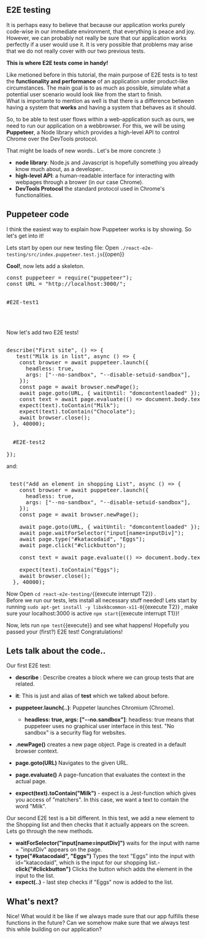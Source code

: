 ## E2E testing

It is perhaps easy to believe that because our application works purely code-wise in our immediate environment, that everything is peace and joy. However, we can probably not really be sure that our application works perfectly if a user would use it.
It is very possible that problems may arise that we do not really cover with our two previous tests.

**This is where E2E tests come in handy!**

Like metioned before in this tutorial, the main purpose of E2E tests is to test the **functionality and performance** of an application under product-like circumstances. The main goal is to as much as possible, simulate what a potential user scenario would look like from the start to finish.  
What is importante to mention as well is that there is a difference between having a system that **works** and having a system that behaves as it should.

So, to be able to test user flows within a web-application such as ours, we need to run our application on a webbrowser. For this, we will be using **Puppeteer**, a Node library which provides a high-level API to control Chrome over the DevTools protocol.

That might be loads of new words.. Let's be more concrete :)

- **node library**: Node.js and Javascript is hopefully something you already know much about, as a developer..
- **high-level API**: a human-readable interface for interacting with webpages through a brower (in our case Chrome).
- **DevTools Protocol** the standard protocol used in Chrome's functionalities.

## Puppeteer code

I think the easiest way to explain how Puppeteer works is by showing. So let's get into it!

Lets start by open our new testing file: Open `./react-e2e-testing/src/index.puppeteer.test.js`{{open}}

**Cool!**, now lets add a skeleton.

<pre class="file" data-filename="/root/react-e2e-testing/src/index.puppeteer.test.js" data-target="replace">
const puppeteer = require("puppeteer");
const URL = "http://localhost:3000/";


#E2E-test1



</pre>

Now let's add two E2E tests!

<pre class="file" data-filename="/root/react-e2e-testing/src/index.puppeteer.test.js" data-target="insert"  data-marker="#E2E-test1">

describe("First site", () => {
   test("Milk is in list", async () => {
    const browser = await puppeteer.launch({
      headless: true,
      args: ["--no-sandbox", "--disable-setuid-sandbox"],
    });
    const page = await browser.newPage();
    await page.goto(URL, { waitUntil: "domcontentloaded" });
    const text = await page.evaluate(() => document.body.textContent);
    expect(text).toContain("Milk");
    expect(text).toContain("Chocolate");
    await browser.close();
  }, 40000);


  #E2E-test2

});
</pre>

and:

<pre class="file" data-filename="/root/react-e2e-testing/src/index.puppeteer.test.js" data-target="insert"  data-marker="#E2E-test2">

 test("Add an element in shopping List", async () => {
    const browser = await puppeteer.launch({
      headless: true,
      args: ["--no-sandbox", "--disable-setuid-sandbox"],
    });
    const page = await browser.newPage();

    await page.goto(URL, { waitUntil: "domcontentloaded" });
    await page.waitForSelector("input[name=inputDiv]");
    await page.type("#katacodaid", "Eggs");
    await page.click("#clickbutton");

    const text = await page.evaluate(() => document.body.textContent);

    expect(text).toContain("Eggs");
    await browser.close();
  }, 40000);
</pre>

Now Open `cd react-e2e-testing/`{{execute interrupt T2}} .  
Before we run our tests, lets install all necessary stuff needed!
Lets start by running `sudo apt-get install -y libxkbcommon-x11-0`{{execute T2}} , make sure your localhost:3000 is active `npm start`{{execute interrupt T1}}!

Now, lets run `npm test`{{execute}} and see what happens!
Hopefully you passed your (first?) E2E test! Congratulations!

## Lets talk about the code..

Our first E2E test:

- **describe** : Describe creates a block where we can group tests that are related.
- **it**: This is just and alias of **test** which we talked about before.
- **puppeteer.launch(..)**: Puppeter launches Chromium (Chrome).

  - **headless: true, args: ["--no.sandbox"]**: headless: true means that puppeteer uses no graphical user interface in this test. "No sandbox" is a security flag for websites.

- **.newPage()** creates a new page object. Page is created in a default browser context.

- **page.goto(URL)** Navigates to the given URL.

- **page.evaluate()** A page-funcation that evaluates the context in the actual page.

- **expect(text).toContain("Milk")** - expect is a Jest-function which gives you access of "matchers". In this case, we want a text to contain the word "Milk".

Our second E2E test is a bit different. In this test, we add a new element to the Shopping list and then checks that it actually appears on the screen. Lets go through the new methods.

- **waitForSelector("input[name=inputDiv]")** waits for the input with name = "inputDiv" appears on the page.
- **type("#katacodaid", "Eggs")** Types the text "Eggs" into the input with id="katacodaid", which is the input for our shopping list.- **click("#clickbutton")** Clicks the button which adds the element in the input to the list.
- **expect(..)** - last step checks if "Eggs" now is added to the list.

## What's next?

Nice!
What would it be like if we always made sure that our app fulfills these functions in the future? Can we somehow make sure that we always test this while building on our application?
